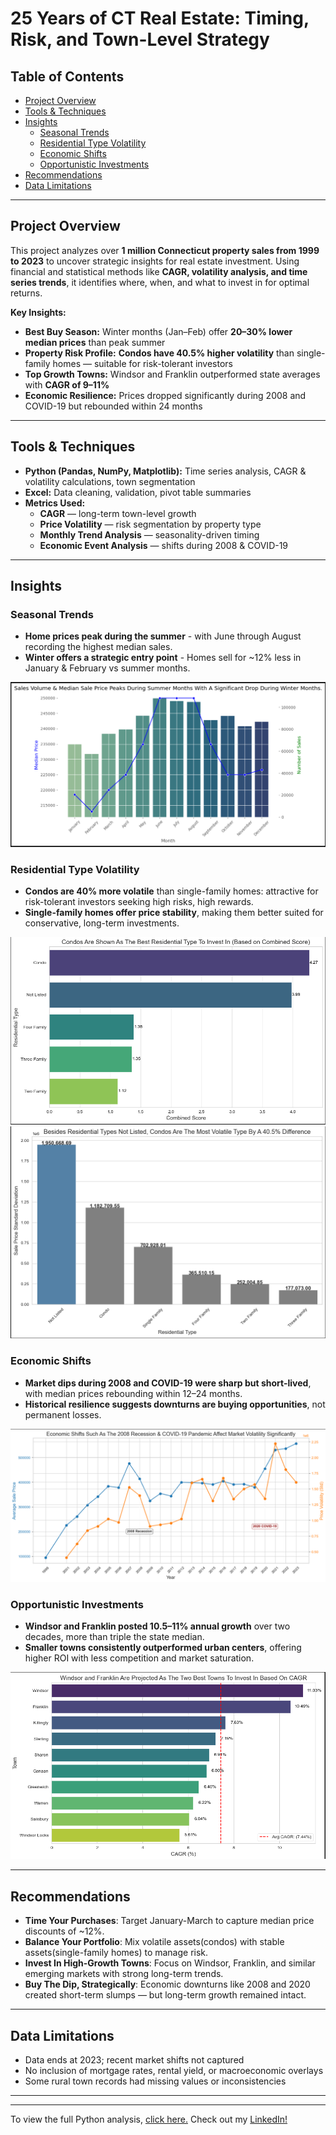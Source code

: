 # 25 Years of CT Real Estate: Timing, Risk, and Town-Level Strategy

## Table of Contents
- [Project Overview](#project-overview)
- [Tools & Techniques](#tools--techniques)
- [Insights](#insights)
  - [Seasonal Trends](#seasonal-trends)
  - [Residential Type Volatility](#residential-type-volatility)
  - [Economic Shifts](#economic-shifts)
  - [Opportunistic Investments](#opportunistic-investments)
- [Recommendations](#recommendations)
- [Data Limitations](#data-limitations)

---

##  Project Overview
This project analyzes over **1 million Connecticut property sales from 1999 to 2023** to uncover strategic insights for real estate investment. Using financial and statistical methods like **CAGR, volatility analysis, and time series trends**, it identifies where, when, and what to invest in for optimal returns.

**Key Insights:**
- **Best Buy Season:** Winter months (Jan–Feb) offer **20–30% lower median prices** than peak summer
- **Property Risk Profile:** **Condos have 40.5% higher volatility** than single-family homes — suitable for risk-tolerant investors
- **Top Growth Towns:** Windsor and Franklin outperformed state averages with **CAGR of 9–11%**
- **Economic Resilience:** Prices dropped significantly during 2008 and COVID-19 but rebounded within 24 months

---

##  Tools & Techniques
- **Python (Pandas, NumPy, Matplotlib):** Time series analysis, CAGR & volatility calculations, town segmentation
- **Excel:** Data cleaning, validation, pivot table summaries
- **Metrics Used:**
  - **CAGR** — long-term town-level growth
  - **Price Volatility** — risk segmentation by property type
  - **Monthly Trend Analysis** — seasonality-driven timing
  - **Economic Event Analysis** — shifts during 2008 & COVID-19

---

##  Insights

###  Seasonal Trends
- **Home prices peak during the summer** - with June through August recording the highest median sales.
- **Winter offers a strategic entry point** - Homes sell for ~12% less in January & February vs summer months. 

![Monthly Historical Trends](sale_volume_dual.png)

###  Residential Type Volatility
- **Condos are 40% more volatile** than single-family homes: attractive for risk-tolerant investors seeking high risks, high rewards.
- **Single-family homes offer price stability**, making them better suited for conservative, long-term investments. 

![Residential Type CAGR](residential_best.png)  
![Residential Type Volatility](residential_volatility.png)

###  Economic Shifts
- **Market dips during 2008 and COVID-19 were sharp but short-lived**, with median prices rebounding within 12–24 months.
- **Historical resilience suggests downturns are buying opportunities**, not permanent losses.

![Price Volatility Over Time](volatility_shift.png)

###  Opportunistic Investments
- **Windsor and Franklin posted 10.5–11% annual growth** over two decades, more than triple the state median.
- **Smaller towns consistently outperformed urban centers**, offering higher ROI with less competition and market saturation.

![Top 10 Towns CAGR](town_cagr.png)

---

##  Recommendations
- **Time Your Purchases**: Target January-March to capture median price discounts of ~12%.
- **Balance Your Portfolio**: Mix volatile assets(condos) with stable assets(single-family homes) to manage risk. 
- **Invest In High-Growth Towns**: Focus on Windsor, Franklin, and similar emerging markets with strong long-term trends.
- **Buy The Dip, Strategically**: Economic downturns like 2008 and 2020 created short-term slumps — but long-term growth remained intact.

---

##  Data Limitations
- Data ends at 2023; recent market shifts not captured
- No inclusion of mortgage rates, rental yield, or macroeconomic overlays
- Some rural town records had missing values or inconsistencies

---
---

To view the full Python analysis, [click here.](https://github.com/amontaywelch/ct_real_estate/blob/main/CTrealestate%20(2).ipynb)
Check out my [LinkedIn!](https://www.linkedin.com/in/amontaywelch/)
